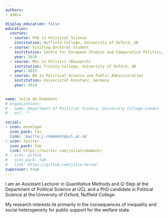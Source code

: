 ```yaml
---
authors:
- admin

display_education: false
education:
  courses:
  - course: PhD in Political Science
    institution: Nuffield College, University of Oxford, UK
  - course: Visiting Doctoral Student
    institution: Centre for European Studies and Comparative Politics, Sciences Po Paris, France
    year: 2018
  - course: MSc in Politics (Research)
    institution: Trinity College, University of Oxford, UK
    year: 2015
  - course: BA in Political Science and Public Administration
    institution: Universität Konstanz, Germany
    year: 2014
    

name: Julia de Romémont
# organizations:
# - name: Department of Political Science, University College London
#   url: ""

social:
- icon: envelope
  icon_pack: fas
  link: 'mailto:j.romemont@ucl.ac.uk'  
- icon: twitter
  icon_pack: fab
  link: https://twitter.com/julia2romemont/
# - icon: github
#   icon_pack: fab
#   link: https://github.com/julia-derom/ 
superuser: true
---
```

I am an Assistant Lecturer in Quantitative Methods and Q-Step at the Department of Political Science at UCL and a PhD candidate in Political Science at the University of Oxford, Nuffield College. 

My research interests lie primarily in the consequences of inequality and social heterogeneity for public support for the welfare state. 




